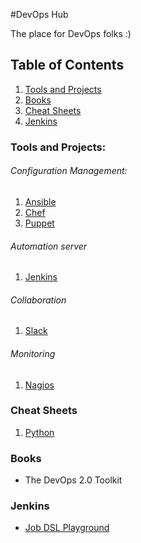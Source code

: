 #DevOps Hub

The place for DevOps folks :)

## Table of Contents

  1. [Tools and Projects](#tools-projects)
  1. [Books](#books)
  1. [Cheat Sheets](#cheatsheets)
  1. [Jenkins](#jenkins)

### Tools and Projects:

###### Configuration Management:

1. [Ansible](https://www.ansible.com)
1. [Chef](https://www.chef.io)
1. [Puppet](https://puppet.com)

###### Automation server

1. [Jenkins](https://jenkins.io)

###### Collaboration

1. [Slack](https://slack.com)

###### Monitoring

1. [Nagios](https://www.nagios.org)

### Cheat Sheets

1. [Python](https://www.pythonsheets.com/)

### Books

* The DevOps 2.0 Toolkit

### Jenkins

* [Job DSL Playground](http://job-dsl.herokuapp.com)
